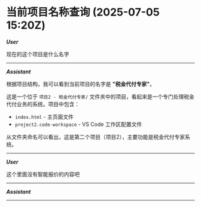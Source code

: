 <!-- Generated by SpecStory -->

# 当前项目名称查询 (2025-07-05 15:20Z)

_**User**_

现在的这个项目是什么名字 

---

_**Assistant**_

根据项目结构，我可以看到当前项目的名字是 **"税金代付专家"**。

这是一个位于 `项目2 - 税金代付专家/` 文件夹中的项目，看起来是一个专门处理税金代付业务的系统。项目中包含：
- `index.html` - 主页面文件
- `project2.code-workspace` - VS Code 工作区配置文件

从文件夹命名可以看出，这是第二个项目（项目2），主要功能是税金代付专家系统。

---

_**User**_

这个里面没有智能报价的内容吧

---

_**Assistant**_



---

